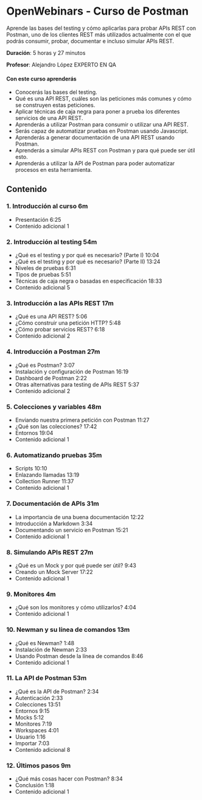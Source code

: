 # OpenWebinars - Curso de Postman

Aprende las bases del testing y cómo aplicarlas para probar APIs REST con Postman, uno de los clientes REST más utilizados actualmente con el que podrás consumir, probar, documentar e incluso simular APIs REST.


**Duración**: 5 horas y 27 minutos

**Profesor**: Alejandro López EXPERTO EN QA

#### Con este curso aprenderás

* Conocerás las bases del testing.
* Qué es una API REST, cuáles son las peticiones más comunes y cómo se construyen estas peticiones.
* Aplicar técnicas de caja negra para poner a prueba los diferentes servicios de una API REST.
* Aprenderás a utilizar Postman para consumir o utilizar una API REST.
* Serás capaz de automatizar pruebas en Postman usando Javascript.
* Aprenderás a generar documentación de una API REST usando Postman.
* Aprenderás a simular APIs REST con Postman y para qué puede ser útil esto.
* Aprenderás a utilizar la API de Postman para poder automatizar procesos en esta herramienta.

## Contenido

### 1. Introducción al curso 6m

* Presentación 6:25 
* Contenido adicional 1

### 2. Introducción al testing 54m

* ¿Qué es el testing y por qué es necesario? (Parte I) 10:04 
* ¿Qué es el testing y por qué es necesario? (Parte II) 13:24 
* Niveles de pruebas 6:31 
* Tipos de pruebas 5:51 
* Técnicas de caja negra o basadas en especificación 18:33 
* Contenido adicional 5

### 3. Introducción a las APIs REST 17m

* ¿Qué es una API REST? 5:06 
* ¿Cómo construir una petición HTTP? 5:48 
* ¿Cómo probar servicios REST? 6:18 
* Contenido adicional 2

### 4. Introducción a Postman 27m

* ¿Qué es Postman? 3:07 
* Instalación y configuración de Postman 16:19 
* Dashboard de Postman 2:22 
* Otras alternativas para testing de APIs REST 5:37 
* Contenido adicional 2

### 5. Colecciones y variables 48m

* Enviando nuestra primera petición con Postman 11:27 
* ¿Qué son las colecciones? 17:42 
* Entornos 19:04 
* Contenido adicional 1

### 6. Automatizando pruebas 35m

* Scripts 10:10 
* Enlazando llamadas 13:19 
* Collection Runner 11:37 
* Contenido adicional 1

### 7. Documentación de APIs 31m

* La importancia de una buena documentación 12:22 
* Introducción a Markdown 3:34 
* Documentando un servicio en Postman 15:21 
* Contenido adicional 1

### 8. Simulando APIs REST 27m

* ¿Qué es un Mock y por qué puede ser útil? 9:43 
* Creando un Mock Server 17:22 
* Contenido adicional 1

### 9. Monitores 4m

* ¿Qué son los monitores y cómo utilizarlos? 4:04 
* Contenido adicional 1

### 10. Newman y su línea de comandos 13m

* ¿Qué es Newman? 1:48 
* Instalación de Newman 2:33 
* Usando Postman desde la línea de comandos 8:46 
* Contenido adicional 1

### 11. La API de Postman 53m

* ¿Qué es la API de Postman? 2:34 
* Autenticación 2:33 
* Colecciones 13:51 
* Entornos 9:15 
* Mocks 5:12 
* Monitores 7:19 
* Workspaces 4:01 
* Usuario 1:16 
* Importar 7:03 
* Contenido adicional 8

### 12. Últimos pasos 9m

* ¿Qué más cosas hacer con Postman? 8:34 
* Conclusión 1:18 
* Contenido adicional 1

